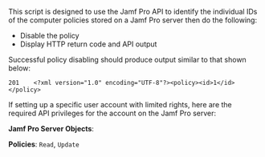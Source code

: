 This script is designed to use the Jamf Pro API to identify the individual IDs of 
the computer policies stored on a Jamf Pro server then do the following:

* Disable the policy
* Display HTTP return code and API output

Successful policy disabling should produce output similar to that shown below:

`201	<?xml version="1.0" encoding="UTF-8"?><policy><id>1</id></policy>`

If setting up a specific user account with limited rights, here are the required API privileges for the account on the Jamf Pro server:

**Jamf Pro Server Objects**:

**Policies**: `Read`, `Update`
